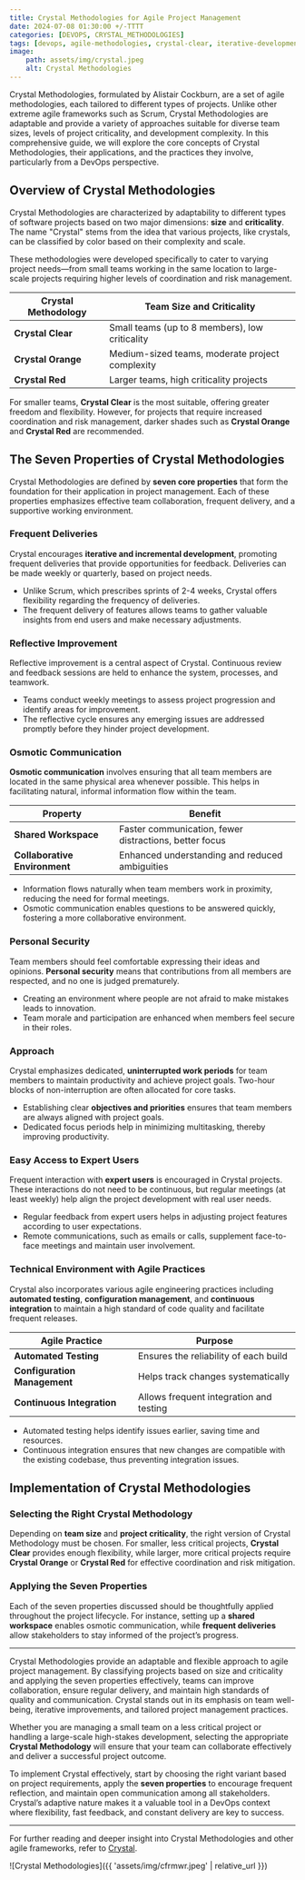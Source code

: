 ```yaml
---
title: Crystal Methodologies for Agile Project Management
date: 2024-07-08 01:30:00 +/-TTTT
categories: [DEVOPS, CRYSTAL_METHODOLOGIES]
tags: [devops, agile-methodologies, crystal-clear, iterative-development, incremental-delivery, frequent-deliveries, reflective-improvement, osmotic-communication, personal-security, project-management, easy-access-expert-users, technical-environment-agile-testing, configuration-management, continuous-integration] 
image:
    path: assets/img/crystal.jpeg
    alt: Crystal Methodologies
---
```


Crystal Methodologies, formulated by Alistair Cockburn, are a set of agile methodologies, each tailored to different types of projects. Unlike other extreme agile frameworks such as Scrum, Crystal Methodologies are adaptable and provide a variety of approaches suitable for diverse team sizes, levels of project criticality, and development complexity. In this comprehensive guide, we will explore the core concepts of Crystal Methodologies, their applications, and the practices they involve, particularly from a DevOps perspective.

## Overview of Crystal Methodologies

Crystal Methodologies are characterized by adaptability to different types of software projects based on two major dimensions: **size** and **criticality**. The name "Crystal" stems from the idea that various projects, like crystals, can be classified by color based on their complexity and scale.

These methodologies were developed specifically to cater to varying project needs—from small teams working in the same location to large-scale projects requiring higher levels of coordination and risk management.

| Crystal Methodology | Team Size and Criticality                             |
|---------------------|------------------------------------------------------|
| **Crystal Clear**   | Small teams (up to 8 members), low criticality       |
| **Crystal Orange**  | Medium-sized teams, moderate project complexity      |
| **Crystal Red**     | Larger teams, high criticality projects              |

For smaller teams, **Crystal Clear** is the most suitable, offering greater freedom and flexibility. However, for projects that require increased coordination and risk management, darker shades such as **Crystal Orange** and **Crystal Red** are recommended.

## The Seven Properties of Crystal Methodologies

Crystal Methodologies are defined by **seven core properties** that form the foundation for their application in project management. Each of these properties emphasizes effective team collaboration, frequent delivery, and a supportive working environment.

### **Frequent Deliveries**

Crystal encourages **iterative and incremental development**, promoting frequent deliveries that provide opportunities for feedback. Deliveries can be made weekly or quarterly, based on project needs.

- Unlike Scrum, which prescribes sprints of 2-4 weeks, Crystal offers flexibility regarding the frequency of deliveries.
- The frequent delivery of features allows teams to gather valuable insights from end users and make necessary adjustments.

### **Reflective Improvement**

Reflective improvement is a central aspect of Crystal. Continuous review and feedback sessions are held to enhance the system, processes, and teamwork.

- Teams conduct weekly meetings to assess project progression and identify areas for improvement.
- The reflective cycle ensures any emerging issues are addressed promptly before they hinder project development.

### **Osmotic Communication**

**Osmotic communication** involves ensuring that all team members are located in the same physical area whenever possible. This helps in facilitating natural, informal information flow within the team.

| Property              | Benefit                                             |
|-----------------------|-----------------------------------------------------|
| **Shared Workspace**  | Faster communication, fewer distractions, better focus |
| **Collaborative Environment** | Enhanced understanding and reduced ambiguities |

- Information flows naturally when team members work in proximity, reducing the need for formal meetings.
- Osmotic communication enables questions to be answered quickly, fostering a more collaborative environment.

### **Personal Security**

Team members should feel comfortable expressing their ideas and opinions. **Personal security** means that contributions from all members are respected, and no one is judged prematurely.

- Creating an environment where people are not afraid to make mistakes leads to innovation.
- Team morale and participation are enhanced when members feel secure in their roles.

### **Approach**

Crystal emphasizes dedicated, **uninterrupted work periods** for team members to maintain productivity and achieve project goals. Two-hour blocks of non-interruption are often allocated for core tasks.

- Establishing clear **objectives and priorities** ensures that team members are always aligned with project goals.
- Dedicated focus periods help in minimizing multitasking, thereby improving productivity.

### **Easy Access to Expert Users**

Frequent interaction with **expert users** is encouraged in Crystal projects. These interactions do not need to be continuous, but regular meetings (at least weekly) help align the project development with real user needs.

- Regular feedback from expert users helps in adjusting project features according to user expectations.
- Remote communications, such as emails or calls, supplement face-to-face meetings and maintain user involvement.

### **Technical Environment with Agile Practices**

Crystal also incorporates various agile engineering practices including **automated testing**, **configuration management**, and **continuous integration** to maintain a high standard of code quality and facilitate frequent releases.

| Agile Practice                     | Purpose                                  |
|------------------------------------|------------------------------------------|
| **Automated Testing**              | Ensures the reliability of each build    |
| **Configuration Management**       | Helps track changes systematically       |
| **Continuous Integration**         | Allows frequent integration and testing  |

- Automated testing helps identify issues earlier, saving time and resources.
- Continuous integration ensures that new changes are compatible with the existing codebase, thus preventing integration issues.

## Implementation of Crystal Methodologies

### **Selecting the Right Crystal Methodology**

Depending on **team size** and **project criticality**, the right version of Crystal Methodology must be chosen. For smaller, less critical projects, **Crystal Clear** provides enough flexibility, while larger, more critical projects require **Crystal Orange** or **Crystal Red** for effective coordination and risk mitigation.

### **Applying the Seven Properties**

Each of the seven properties discussed should be thoughtfully applied throughout the project lifecycle. For instance, setting up a **shared workspace** enables osmotic communication, while **frequent deliveries** allow stakeholders to stay informed of the project’s progress.

---
Crystal Methodologies provide an adaptable and flexible approach to agile project management. By classifying projects based on size and criticality and applying the seven properties effectively, teams can improve collaboration, ensure regular delivery, and maintain high standards of quality and communication. Crystal stands out in its emphasis on team well-being, iterative improvements, and tailored project management practices.

Whether you are managing a small team on a less critical project or handling a large-scale high-stakes development, selecting the appropriate **Crystal Methodology** will ensure that your team can collaborate effectively and deliver a successful project outcome.

To implement Crystal effectively, start by choosing the right variant based on project requirements, apply the **seven properties** to encourage frequent reflection, and maintain open communication among all stakeholders. Crystal’s adaptive nature makes it a valuable tool in a DevOps context where flexibility, fast feedback, and constant delivery are key to success.

---

For further reading and deeper insight into Crystal Methodologies and other agile frameworks, refer to [Crystal](https://monday.com/blog/rnd/agile-crystal/).

![Crystal Methodologies]({{ 'assets/img/cfrmwr.jpeg' | relative_url }})

